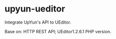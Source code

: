 upyun-ueditor
=============

Integrate UpYun's API to UEditor.

Base on: 
HTTP REST API;
UEditor1.2.6.1 PHP version.
